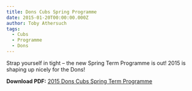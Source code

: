 ```yaml
---
title: Dons Cubs Spring Programme
date: 2015-01-20T00:00:00.000Z
author: Toby Athersuch
tags:
  - Cubs
  - Programme
  - Dons
---
```


Strap yourself in tight – the new Spring Term Programme is out! 2015 is shaping up nicely for the Dons!

**Download PDF:** [2015 Dons Cubs Spring Term Programme](/assets/files/news/2015/01/20/2015-Dons-Cubs-Spring-Term-Programme.pdf)